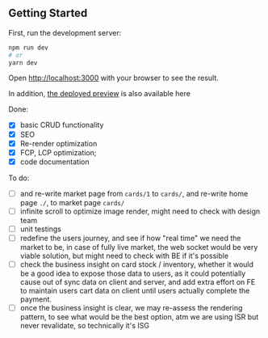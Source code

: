 ## Getting Started

First, run the development server:

```bash
npm run dev
# or
yarn dev
```

Open [http://localhost:3000](http://localhost:3000) with your browser to see the result.

In addition, [the deployed preview](https://opn-th-front-end-challenges-s-nuttapong.vercel.app/cards/1) is also available here

Done:
- [x] basic CRUD functionality
- [x] SEO
- [x] Re-render optimization
- [x] FCP, LCP optimization; 
- [x] code documentation

To do:
- [ ] and re-write market page from `cards/1` to `cards/`, and re-write home page `./`, to market page `cards/` 
- [ ] infinite scroll to optimize image render, might need to check with design team  
- [ ] unit testings
- [ ] redefine the users journey, and see if how "real time" we need the market to be, in case of fully live market, the web socket would be very viable solution, but might need to check with BE if it's possible
- [ ] check the business insight on card stock / inventory, whether it would be a good idea to expose those data to users, as it could potentially cause out of sync data on client and server, and add extra effort on FE to maintain users cart data on client until users actually complete the payment.  
- [ ] once the business insight is clear, we may re-assess the rendering pattern, to see what would be the best option, atm we are using ISR but never revalidate, so technically it's ISG
